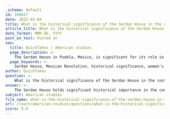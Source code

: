 ```yaml
---
_schema: default
id: 169017
date: 2025-02-04
title: What is the historical significance of the Serdan House in the context of revolution?
article_title: What is the historical significance of the Serdan House in the context of revolution?
date_format: MMM DD, YYYY
post_on_text: Posted on
seo:
  title: QuickTakes | American studies
  page_description: >-
    The Serdan House in Puebla, Mexico, is significant for its role in the Mexican Revolution, highlighting women's contributions, particularly through Carmen Serdán, as a site of resistance and organizational strategy against oppression.
  page_keywords: >-
    Serdan House, Mexican Revolution, historical significance, women's contributions, Carmen Serdán, revolutionary headquarters, resistance, socio-political dynamics, architectural significance, revolutionary activity, collective memory, historical discourse
author: QuickTakes
question: >-
    What is the historical significance of the Serdan House in the context of revolution?
answer: >-
    The Serdan House holds significant historical importance in the context of the Mexican Revolution, particularly through the lens of women's contributions to this pivotal event. Located in Puebla, Mexico, the house was not only a residence but also served as a revolutionary headquarters, particularly for Carmen Serdán, a key figure in the revolutionary movement.\n\nHistorically, the Mexican Revolution, which began in 1910, aimed to address social and economic inequalities in Mexico. While many narratives have focused on male figures, the role of women, such as Carmen Serdán, has often been overlooked. The Serdan House became a site of resistance and organization, where Carmen and her family stored ammunition and held meetings to strategize against the oppressive regime. This reframing of the narrative highlights the active participation of women in the revolution, challenging traditional historical accounts that have predominantly featured male leaders.\n\nThe architectural significance of the Serdan House also reflects the socio-political dynamics of its time. Built in the late 17th to early 18th centuries, the house embodies the historical context of early 20th-century Mexico and serves as a physical representation of the revolutionary spirit. The house's memorialization as a site of revolutionary activity underscores its importance in the collective memory of the Mexican Revolution.\n\nIn summary, the Serdan House is historically significant not only as a physical structure but also as a symbol of women's roles in the Mexican Revolution. It serves as a reminder of the contributions of figures like Carmen Serdán, who played crucial roles in shaping the course of history during a time of profound change. This narrative encourages a broader understanding of history that includes the voices and actions of women, thereby enriching the overall historical discourse.
subject: American studies
file_name: what-is-the-historical-significance-of-the-serdan-house-in-the-context-of-revolution.md
url: /learn/american-studies/questions/what-is-the-historical-significance-of-the-serdan-house-in-the-context-of-revolution
score: 9.0
---
```


&nbsp;